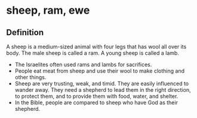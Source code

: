 # sheep, ram, ewe

## Definition

A sheep is a medium-sized animal with four legs that has wool all over its body. The male sheep is called a ram. A young sheep is called a lamb.

* The Israelites often used rams and lambs for sacrifices.
* People eat meat from sheep and use their wool to make clothing and other things.
* Sheep are very trusting, weak, and timid. They are easily influenced to wander away. They need a shepherd to lead them in the right direction, to protect them, and to provide them with food, water, and shelter.
* In the Bible, people are compared to sheep who have God as their shepherd.